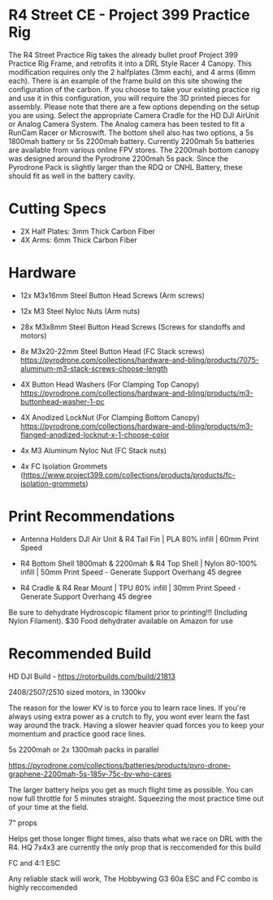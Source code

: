 # R4 Street CE - Project 399 Practice Rig
The R4 Street Practice Rig takes the already bullet proof Project 399 Practice Rig Frame, and retrofits it into a DRL Style Racer 4 Canopy. This modification requires only the 2 halfplates (3mm each), and 4 arms (6mm each). There is an example of the frame build on this site showing the configuration of the carbon. If you choose to take your existing practice rig and use it in this configuration, you will require the 3D printed pieces for assembly. Please note that there are a few options depending on the setup you are using. Select the appropriate Camera Cradle for the HD DJI AirUnit or Analog Camera System. The Analog camera has been tested to fit a RunCam Racer or Microswift. The bottom shell also has two options, a 5s 1800mah battery or 5s 2200mah battery. Currently 2200mah 5s batteries are available from various online FPV stores. The 2200mah bottom canopy was designed around the Pyrodrone 2200mah 5s pack. Since the Pyrodrone Pack is slightly larger than the RDQ or CNHL Battery, these should fit as well in the battery cavity.

# Cutting Specs
* 2X Half Plates: 3mm Thick Carbon Fiber
* 4X Arms: 6mm Thick Carbon Fiber

# Hardware

* 12x M3x16mm Steel Button Head Screws (Arm screws)

* 12x M3 Steel Nyloc Nuts (Arm nuts)

* 28x M3x8mm Steel Button Head Screws (Screws for standoffs and motors)

* 8x M3x20-22mm Steel Button Head (FC Stack screws) https://pyrodrone.com/collections/hardware-and-bling/products/7075-aluminum-m3-stack-screws-choose-length

* 4X Button Head Washers (For Clamping Top Canopy) https://pyrodrone.com/collections/hardware-and-bling/products/m3-buttonhead-washer-1-pc

* 4X Anodized LockNut (For Clamping Bottom Canopy) https://pyrodrone.com/collections/hardware-and-bling/products/m3-flanged-anodized-locknut-x-1-choose-color

* 4x M3 Aluminum Nyloc Nut (FC Stack nuts)

* 4x FC Isolation Grommets (https://www.project399.com/collections/products/products/fc-isolation-grommets)

# Print Recommendations

* Antenna Holders DJI Air Unit & R4 Tail Fin | PLA 80% infill | 60mm Print Speed

* R4 Bottom Shell 1800mah & 2200mah & R4 Top Shell | Nylon 80-100% infill | 50mm Print Speed - Generate Support Overhang 45 degree

* R4 Cradle & R4 Rear Mount | TPU 80% infill | 30mm Print Speed - Generate Support Overhang 45 degree

Be sure to dehydrate Hydroscopic filament prior to printing!!! (Including Nylon Filament). 
$30 Food dehydrater available on Amazon for use

# Recommended Build

HD DJI Build - https://rotorbuilds.com/build/21813

2408/2507/2510 sized motors, in 1300kv

The reason for the lower KV is to force you to learn race lines. If you're always using extra power as a crutch to fly, you wont ever learn the fast way around the track. Having a slower heavier quad forces you to keep your momentum and practice good race lines. 

5s 2200mah or 2x 1300mah packs in parallel

https://pyrodrone.com/collections/batteries/products/pyro-drone-graphene-2200mah-5s-185v-75c-by-who-cares

The larger battery helps you get as much flight time as possible. You can now full throttle for 5 minutes straight. Squeezing the most practice time out of your time at the field.

7" props

Helps get those longer flight times, also thats what we race on DRL with the R4. HQ 7x4x3 are currently the only prop that is reccomended for this build

FC and 4:1 ESC

Any reliable stack will work, The Hobbywing G3 60a ESC and FC combo is highly reccomended
